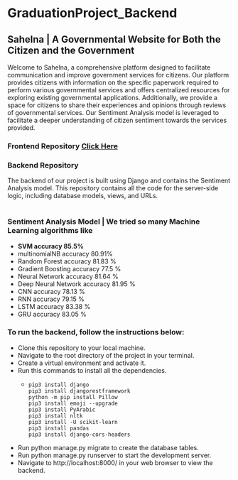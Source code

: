 # GraduationProject_Backend
## Sahelna | A Governmental Website for Both the Citizen and the Government <br>
Welcome to Sahelna, a comprehensive platform designed to facilitate communication and improve government services for citizens. Our platform provides citizens with information on the specific paperwork required to perform various governmental services and offers centralized resources for exploring existing governmental applications. Additionally, we provide a space for citizens to share their experiences and opinions through reviews of governmental services. Our Sentiment Analysis model is leveraged to facilitate a deeper understanding of citizen sentiment towards the services provided.
<br>

### Frontend Repository [Click Here](https://github.com/Asmaa-Refat/FrontEnd-GraduationProject)
### Backend Repository
The backend of our project is built using Django and contains the Sentiment Analysis model. This repository contains all the code for the server-side logic, including database models, views, and URLs.
<br> <br>
### **Sentiment Analysis Model** |  We tried so many Machine Learning algorithms like 
- **SVM accuracy 85.5%**
- multinomialNB accuracy 80.91%
- Random Forest accuracy 81.83 %
- Gradient Boosting accuracy 77.5 %
- Neural Network accuracy 81.64 %
- Deep Neural Network  accuracy 81.95 %
- CNN accuracy 78.13 %
- RNN accuracy 79.15 %
- LSTM accuracy 83.38 %
- GRU accuracy 83.05 %

### To run the backend, follow the instructions below: <br>
- Clone this repository to your local machine.
- Navigate to the root directory of the project in your terminal.
- Create a virtual environment and activate it.
- Run this commands to install all the dependencies.
  - ```
    pip3 install django
    pip3 install djangorestframework
    python -m pip install Pillow
    pip3 install emoji --upgrade 
    pip3 install PyArabic
    pip3 install nltk
    pip3 install -U scikit-learn
    pip3 install pandas
    pip3 install django-cors-headers
    ```
- Run python manage.py migrate to create the database tables.
- Run python manage.py runserver to start the development server.
- Navigate to http://localhost:8000/ in your web browser to view the backend.
